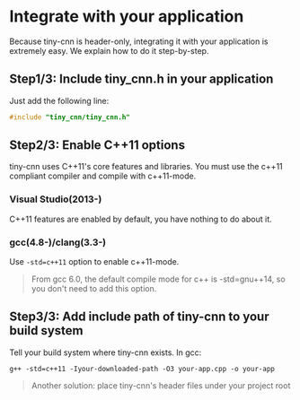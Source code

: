 # Integrate with your application
Because tiny-cnn is header-only, integrating it with your application is extremely easy. We explain how to do it step-by-step.

## Step1/3: Include tiny_cnn.h in your application
Just add the following line:
```cpp
#include "tiny_cnn/tiny_cnn.h"
```

## Step2/3: Enable C++11 options
tiny-cnn uses C++11's core features and libraries. You must use the c++11 compliant compiler and compile with c++11-mode.

### Visual Studio(2013-)
C++11 features are enabled by default, you have nothing to do about it.

### gcc(4.8-)/clang(3.3-)
Use ```-std=c++11``` option to enable c++11-mode.

> From gcc 6.0, the default compile mode for c++ is -std=gnu++14, so you don't need to add this option.


## Step3/3: Add include path of tiny-cnn to your build system
Tell your build system where tiny-cnn exists. In gcc:

```
g++ -std=c++11 -Iyour-downloaded-path -O3 your-app.cpp -o your-app
```

> Another solution: place tiny-cnn's header files under your project root
